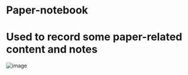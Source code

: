 # Paper-notebook
# Used to record some paper-related content and notes
![image](https://github.com/Ice-iron/Paper-notebook/best.jpg)
